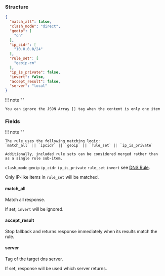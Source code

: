 ### Structure

```json
{
  "match_all": false,
  "clash_mode": "direct",
  "geoip": [
    "cn"
  ],
  "ip_cidr": [
    "10.0.0.0/24"
  ],
  "rule_set": [
    "geoip-cn"
  ],
  "ip_is_private": false,
  "invert": false,
  "accept_result": false,
  "server": "local"
}

```

!!! note ""

    You can ignore the JSON Array [] tag when the content is only one item

### Fields

!!! note ""

    The rule uses the following matching logic:  
    `match_all` || `ipcidr` || `geoip` || `rule_set` || `ip_is_private`

    Additionally, included rule sets can be considered merged rather than as a single rule sub-item.


`clash_mode` `geoip` `ip_cidr` `ip_is_private` `rule_set` `invert` see [DNS Rule](/configuration/dns/rule).

Only IP-like items in `rule_set` will be matched.

#### match_all

Match all response.

If set, `invert` will be ignored.

#### accept_result

Stop fallback and returns response immediately when its results match the rule.

#### server

Tag of the target dns server.

If set, response will be used which server returns.
